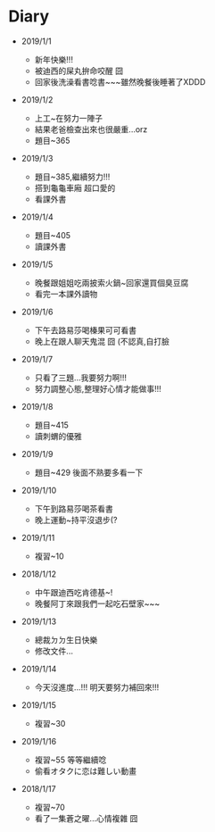 # Diary

* 2019/1/1
  * 新年快樂!!!
  * 被迪西的屎丸拚命咬醒 囧 
  * 回家後洗澡看書唸書~~~雖然晚餐後睡著了XDDD
  
* 2019/1/2
  * 上工~在努力一陣子
  * 結果老爸檢查出來也很嚴重...orz
  * 題目~365
  
* 2019/1/3
  * 題目~385,繼續努力!!!
  * 搭到龜龜車廂 超口愛的
  * 看課外書
  
* 2019/1/4
  * 題目~405
  * 讀課外書
  
* 2019/1/5
  * 晚餐跟姐姐吃兩披索火鍋~回家還買個臭豆腐
  * 看完一本課外讀物
  
* 2019/1/6
  * 下午去路易莎喝榛果可可看書
  * 晚上在跟人聊天鬼混 囧 (不認真,自打臉
  
* 2019/1/7
  * 只看了三題...我要努力啊!!!
  * 努力調整心態,整理好心情才能做事!!!
  
* 2019/1/8
  * 題目~415
  * 讀刺蝟的優雅
  
* 2019/1/9
  * 題目~429 後面不熟要多看一下
  
* 2019/1/10
  * 下午到路易莎喝茶看書
  * 晚上運動~持平沒退步(?
  
* 2019/1/11
  * 複習~10
  
* 2018/1/12
  * 中午跟迪西吃肯德基~!
  * 晚餐阿丁來跟我們一起吃石壁家~~~
  
* 2019/1/13
  * 總裁ㄉㄉ生日快樂
  * 修改文件...
  
* 2019/1/14
  * 今天沒進度...!!! 明天要努力補回來!!!
  
* 2019/1/15
  * 複習~30

* 2019/1/16
  * 複習~55 等等繼續唸
  * 偷看オタクに恋は難しい動畫
  
* 2018/1/17
  * 複習~70
  * 看了一集蒼之曜...心情複雜 囧
